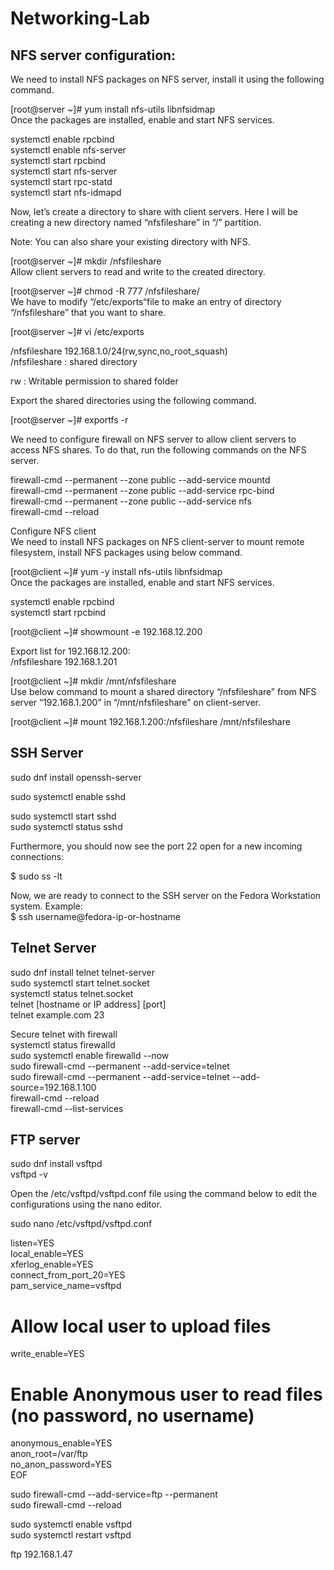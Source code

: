 # Networking-Lab
## NFS server configuration:  
We need to install NFS packages on NFS server, install it using the following command.  
  
[root@server ~]# yum install nfs-utils libnfsidmap  
Once the packages are installed, enable and start NFS services.  
  
systemctl enable rpcbind  
systemctl enable nfs-server  
systemctl start rpcbind  
systemctl start nfs-server  
systemctl start rpc-statd  
systemctl start nfs-idmapd  
  
Now, let’s create a directory to share with client servers. Here I will be creating a new directory named “nfsfileshare” in “/” partition.  
  
Note: You can also share your existing directory with NFS.  
  
[root@server ~]# mkdir /nfsfileshare  
Allow client servers to read and write to the created directory.  
  
[root@server ~]# chmod -R 777 /nfsfileshare/  
We have to modify “/etc/exports“file to make an entry of directory “/nfsfileshare” that you want to share.  
  
[root@server ~]# vi /etc/exports  
  
/nfsfileshare 192.168.1.0/24(rw,sync,no_root_squash)  
/nfsfileshare : shared directory  
  
rw : Writable permission to shared folder  
  
Export the shared directories using the following command.  
  
[root@server ~]# exportfs -r  
  
We need to configure firewall on NFS server to allow client servers to access NFS shares. To do that, run the following commands on the NFS server.  
  
firewall-cmd --permanent --zone public --add-service mountd  
firewall-cmd --permanent --zone public --add-service rpc-bind  
firewall-cmd --permanent --zone public --add-service nfs  
firewall-cmd --reload  
  
Configure NFS client  
We need to install NFS packages on NFS client-server to mount remote filesystem, install NFS packages using below command.  
  
[root@client ~]# yum -y install nfs-utils libnfsidmap  
Once the packages are installed, enable and start NFS services.  
  
systemctl enable rpcbind  
systemctl start rpcbind  
  
[root@client ~]# showmount -e 192.168.12.200  
  
Export list for 192.168.12.200:  
/nfsfileshare 192.168.1.201  
  
[root@client ~]# mkdir /mnt/nfsfileshare  
Use below command to mount a shared directory “/nfsfileshare” from NFS server “192.168.1.200” in “/mnt/nfsfileshare” on client-server.
  
[root@client ~]# mount 192.168.1.200:/nfsfileshare /mnt/nfsfileshare  

## SSH Server
sudo dnf install openssh-server  
  
sudo systemctl enable sshd  

sudo systemctl start sshd  
sudo systemctl status sshd  
  
Furthermore, you should now see the port 22 open for a new incoming connections:  

$ sudo ss -lt  

Now, we are ready to connect to the SSH server on the Fedora Workstation system. Example:  
$ ssh username@fedora-ip-or-hostname  
  
## Telnet Server  
sudo dnf install telnet telnet-server  
sudo systemctl start telnet.socket  
systemctl status telnet.socket  
telnet [hostname or IP address] [port]  
telnet example.com 23  
  
Secure telnet with firewall  
systemctl status firewalld  
sudo systemctl enable firewalld --now  
sudo firewall-cmd --permanent --add-service=telnet  
sudo firewall-cmd --permanent --add-service=telnet --add-source=192.168.1.100  
firewall-cmd --reload  
firewall-cmd --list-services  
  
## FTP server
sudo dnf install vsftpd  
vsftpd -v  
  
Open the /etc/vsftpd/vsftpd.conf file using the command below to edit the configurations using the nano editor.  

sudo nano /etc/vsftpd/vsftpd.conf  
  
listen=YES  
local_enable=YES  
xferlog_enable=YES  
connect_from_port_20=YES  
pam_service_name=vsftpd  
  
# Allow local user to upload files  
write_enable=YES  
  
# Enable Anonymous user to read files (no password, no username)  
anonymous_enable=YES  
anon_root=/var/ftp  
no_anon_password=YES  
EOF  

  
sudo firewall-cmd --add-service=ftp --permanent  
sudo firewall-cmd --reload  
  
sudo systemctl enable vsftpd  
sudo systemctl restart vsftpd  

ftp 192.168.1.47  
